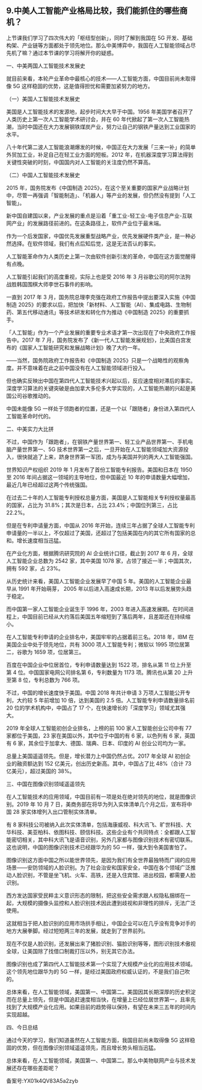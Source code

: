 ## 9.中美人工智能产业格局比较，我们能抓住的哪些商机？
上节课我们学习了四次伟大的「枢纽型创新」，同时了解到我国在 5G 开发、基础构架、产业链等方面都处于领先地位。那么中美博弈中，我国在人工智能领域占尽先机了嘛？通过本节课的学习将解开你的疑惑。


一、中美两国人工智能技术发展史


就目前来看，本轮产业革命中最核心的技术——人工智能方面，中国目前尚未取得像 5G 这样稳固的优势，这是值得担忧和需要加紧努力的地方。


（一）美国人工智能技术发展史


美国是人工智能技术的发源地，起步时间大大早于中国。1956 年美国学者召开了人类历史上第一次人工智能学术研讨会，并在 60 年代掀起了第一次人工智能热潮，当时中国还在大力发展钢铁煤炭产业，努力让自己的钢铁产量达到工业国家的水平。


八十年代第二波人工智能浪潮爆发的时候，中国正在大力发展「三来一补」的简单外贸加工业，补足自己在轻工业方面的短板。2012 年，在机器深度学习算法得到关键性突破的时刻，中国国内对人工智能的关注度仍然不算高。


（二）中国人工智能技术发展史


2015 年，国务院发布《中国制造 2025》，在这个至关重要的国家产业战略计划中，尽管一再强调「智能制造」、「机器人」等产业的发展，但仍然没有提到「人工智能」。


新中国自建国以来，产业发展的重点是沿着「重工业-轻工业-电子信息产业-互联网产业」的发展路径前进的。在这条路径上，软件产业位于最末端。


作为一个后发国家，中国优先发展重型战略产业，优先发展硬件类产业，是一种必然选择。在软件领域，我们有点后知后觉，这是无法否认的事实。


人工智能革命作为人类历史上第一次由软件创新引发的革命，中国在这方面觉醒得有点晚。


人工智能引起我们的高度重视，实际上也是受 2016 年 3 月谷歌公司的阿尔法狗战胜韩国围棋大师李世石事件的影响。


一直到 2017 年 3 月，国务院总理李克强在政府工作报告中提出要深入实施《中国制造 2025》的要求以后，把加快「新材料、人工智能（AI）、集成电路、生物制药、第五代移动通讯」等技术研发和转化作为推动《中国制造 2025》的重要抓手。


「人工智能」作为一个产业发展的重要专业术语才第一次出现在了中央政府工作报告中。2017 年 7 月，国务院发布了《新一代人工智能发展规划》，比美国白宫发布的《国家人工智能研究和发展战略计划》晚了大约一年。


——当然，国务院政府工作报告和《中国制造 2025》只是一个战略性的观察角度。并不意味着在此之前中国没有在人工智能领域进行投入。


但也确实反映出中国在第四代人工智能技术兴起以后，反应速度相对滞后的事实。深度学习算法的关键突破是由加拿大多伦多大学实现的，人工智能热潮的兴起是美国公司谷歌推动的。


中国未能像 5G 一样处于领跑者的位置，还是一个以「跟随者」身份进入第四代人工智能革命时代的。


二、中美实力大比拼


不过，中国作为「跟跑者」，在钢铁产量世界第一、轻工业产品世界第一、手机电脑产量世界第一、5G 技术世界第一之后，一旦开始在人工智能领域加大资源投入，很快就追了上来，跻身世界第一军团，成为与美国并列的两大人工智能强国。


世界知识产权组织 2019 年 1 月发布了首份工智能专利报告。美国和日本在 1950 至 2016 年间占据这一领域的主导地位，但中国最近 10 年的申请数量大幅增加，最近几年已经超过这两个传统强国。


在过去二十年的人工智能专利授权总量方面，美国是人工智能相关专利授权量最高的国家，占比为 31.8%；其次是日本，占比 23.4%；中国位列第三，占比 22.2%。


但是在专利申请量方面，中国从 2016 年开始，连续三年占据了全球人工智能专利申请量的一半以上，不仅超过了美国，还超过了包括美国在内的其它所有国家的总和。增长速度相当迅猛。


在产业化方面，根据腾讯研究院的 AI 企业统计口径，截止到 2017 年 6 月，全球人工智能企业总数为 2542 家，其中美国 1078 家，占领了接近一半；中国其次，拥有 592 家，占 23%。


从历史统计来看，美国人工智能企业发展早了中国 5 年。美国的人工智能企业最早从 1991 年开始萌芽， 2005 年以后进入高速成长期，2013 年以后发展势头趋于稳定。


而中国第一家人工智能企业诞生于 1996 年，2003 年进入高速发展期。在时间进程上，中国目前已经从大约落后美国五年缩短到了落后两年，且差距还在持续缩小。


在人工智能专利申请的企业排名中，美国牢牢的占据着前三名。2018 年，IBM 在美国企业中处于领先地位，共有 3000 项人工智能专利；微软以 1995 项位居第二，谷歌为 1659 项，位居第三。


百度在中国企业中位居首位，专利申请数量达到 1522 项，排名从第 11 位上升至第 4 位。中国国家电网公司排名第 6，专利数量为 1173 项。腾讯也从第 20 上升至第 8 位，专利总数为 766 项。


不过，中国的增长速度快于美国。中国 2018 年共计申请 3 万项人工智能公开专利，大约较 5 年前增加 10 倍，达到美国的 2.5 倍。人工智能专利申请数量排名前 20 位的学术机构中，中国占了 17 个，在快速增长的「深度学习」领域尤其强大。


2019 年全球人工智能初创企业排名，上榜的前 100 家人工智能创业公司中有 77 家都位于美国，23 家在美国以外，其中位于中国的有 6 家，以色列有 6 家，英国有 6 家，其余位于加拿大、德国、瑞典、日本、印度的 AI 创业公司均为一家。


总量上美国遥遥领先。但是，增长潜力上中国仍然占优。2017 年全球 AI 初创企业的融资额达到 152 亿美元，创出历史新高。其中，中国占了比 48%（合计 73 亿美元），超过美国的 38%。


三、中国在图像识别领域遥遥领先


在人工智能技术的应用领域，中国目前有一项是处在绝对领先的地位，就是图像识别。2019 年 10 月 7 日，美商务部在将华为列入实体清单几个月之后，宣布将中国 28 家实体增列入出口管制实体清单。


有 8 家科技公司被纳入此次实体清单，包括海康威视、科大讯飞、旷世科技、大华科技、美亚柏科、依图科技、颐信科技。这些企业有个共同特点：全都跟人工智能密切相关，其中科大讯飞是语音识别，另外几家都与图像识别技术有密切联系。这也说明，中国的图像识别技术已经跟华为的 5G 一样，强大到令美国害怕了。


图像识别这方面中国之所以能世界领先，是因为我们有全世界最独特而广阔的应用场景——安防领域的人脸识别。为了社会治安和国家安全，中国在各个领域广泛推动人脸识别，不管是坐飞机、火车、高铁，还是入住宾馆、进出校园，都需要人脸识别。


西方发达国家受民粹主义意识形态的限制，把这些安全需求跟人权隐私捆绑在一起，大规模的摄像头监控和人脸识别技术因此遭到歧视和非理性的排斥，无法广泛使用。


这就相当于把人脸识别的应用市场拱手相让，中国企业可以在几乎没有竞争对手的地方大展拳脚。经过短短两三年的发展，就走到了世界前列。


现在不仅是人脸识别，还发展出来了猪脸识别、猫脸识别等等，图形识别技术傲视全球，让美国除了找借口制裁打压以外，别无其它办法。


图像识别也成了第四代人工智能技术第一个实现了大规模产业化的应用技术领域。这个领先地位跟华为的 5G 一样，是经过美国政府权威认证的，不是我们自己吹的。


总体来看，在人工智能领域，美国第一、中国第二。美国因其长期深厚的历史积淀而在总量上领先，但是中国追赶速度相当快，在增量上已经位居世界第一，且率先找到了大规模产业化应用。如果目前的趋势得以保持，有望在未来三五年的时间内实现超越。


四、今日总结


通过今天的学习，我们知道虽然在人工智能方面，我国目前尚未取得像 5G 这样稳固的优势，但在图像识别领域遥遥领先，而且增长势头相当迅猛。


总体来看，在人工智能领域，美国第一、中国第二。那么中美物联网产业与技术发展还存在哪些差距呢？


备案号:YX01k4QV83A5a2zyb

